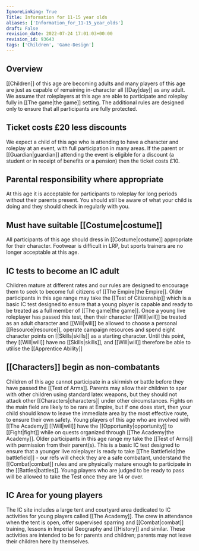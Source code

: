 ```yaml
---
IgnoreLinking: True
Title: Information for 11-15 year olds
aliases: ['Information_for_11-15_year_olds']
draft: False
revision_date: 2022-07-24 17:01:03+00:00
revision_id: 93643
tags: ['Children', 'Game-Design']
---
```


## Overview
[[Children]] of this age are becoming adults and many players of this age are just as capable of remaining in-character all [[Day|day]] as any adult. We assume that roleplayers at this age are able to participate and roleplay fully in [[The game|the game]] setting. The additional rules are designed only to ensure that all participants are fully protected.
## Ticket costs £20 less discounts
We expect a child of this age who is attending to have a character and roleplay at an event, with full participation in many areas. If the parent or [[Guardian|guardian]] attending the event is eligible for a discount (a student or in receipt of benefits or a pension) then the ticket costs £10.
## Parental responsibility where appropriate
At this age it is acceptable for participants to roleplay for long periods without their parents present. You should still be aware of what your child is doing and they should check in regularly with you.
## Must have suitable [[Costume|costume]]
All participants of this age should dress in [[Costume|costume]] appropriate for their character. Footwear is difficult in LRP, but sports trainers are no longer acceptable at this age.
## IC tests to become an IC adult
Children mature at different rates and our rules are designed to encourage them to seek to become full citizens of [[The Empire|the Empire]]. Older participants in this age range may take the [[Test of Citizenship]] which is a basic IC test designed to ensure that a young player is capable and ready to be treated as a full member of [[The game|the game]]. Once a young live roleplayer has passed this test, then their character [[Will|will]] be treated as an adult character and [[Will|will]] be allowed to choose a personal [[Resource|resource]], operate campaign resources and spend eight character points on [[Skills|skills]] as a starting character. Until this point, they [[Will|will]] have no [[Skills|skills]], and [[Will|will]] therefore be able to utilise the [[Apprentice Ability]]
## [[Characters]] begin as non-combatants
Children of this age cannot participate in a skirmish or battle before they have passed the [[Test of Arms]]. Parents may allow their children to spar with other children using standard latex weapons, but they should not attack other [[Characters|characters]] under other circumstances. Fights on the main field are likely to be rare at Empire, but if one does start, then your child should know to leave the immediate area by the most effective route, to ensure their own safety. Young players of this age who are involved with [[The Academy]] [[Will|will]] have the [[Opportunity|opportunity]] to [[Fight|fight]] while on quests organized through [[The Academy|the Academy]].
Older participants in this age range my take the [[Test of Arms]] with permission from their parent(s). This is a basic IC test designed to ensure that a younger live roleplayer is ready to take [[The Battlefield|the battlefield]] - our refs will check they are a safe combatant, understand the [[Combat|combat]] rules and are physically mature enough to participate in the [[Battles|battles]]. Young players who are judged to be ready to pass will be allowed to take the Test once they are 14 or over.
## IC Area for young players
The IC site includes a large tent and courtyard area dedicated to IC activities for young players called [[The Academy]]. The crew in attendance when the tent is open, offer supervised sparring and [[Combat|combat]] training, lessons in Imperial Geography and [[History]] and similar. These activities are intended to be for parents and children; parents may not leave their children here by themselves.
